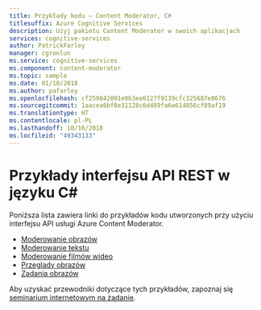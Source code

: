 ```yaml
---
title: Przykłady kodu — Content Moderator, C#
titlesuffix: Azure Cognitive Services
description: Użyj pakietu Content Moderator w swoich aplikacjach
services: cognitive-services
author: PatrickFarley
manager: cgronlun
ms.service: cognitive-services
ms.component: content-moderator
ms.topic: sample
ms.date: 01/10/2018
ms.author: pafarley
ms.openlocfilehash: cf259842091e0b3ee6127f9139cfc325687e8676
ms.sourcegitcommit: 1aacea6bf8e31128c6d489fa6e614856cf89af19
ms.translationtype: HT
ms.contentlocale: pl-PL
ms.lasthandoff: 10/16/2018
ms.locfileid: "49343133"
---
```

# <a name="rest-api-samples-in-c"></a>Przykłady interfejsu API REST w języku C#

Poniższa lista zawiera linki do przykładów kodu utworzonych przy użyciu interfejsu API usługi Azure Content Moderator.

- [Moderowanie obrazów](https://github.com/MicrosoftContentModerator/ContentModerator-API-Samples/tree/master/ImageModeration)
- [Moderowanie tekstu](https://github.com/MicrosoftContentModerator/ContentModerator-API-Samples/tree/master/TextModeration)
- [Moderowanie filmów wideo](https://github.com/MicrosoftContentModerator/ContentModerator-API-Samples/tree/master/VideoModeration)
- [Przeglądy obrazów](https://github.com/MicrosoftContentModerator/ContentModerator-API-Samples/tree/master/ImageReviews)
- [Zadania obrazów](https://github.com/MicrosoftContentModerator/ContentModerator-API-Samples/tree/master/ImageJob)

Aby uzyskać przewodniki dotyczące tych przykładów, zapoznaj się [seminarium internetowym na żądanie](https://info.microsoft.com/cognitive-services-content-moderator-ondemand.html).
